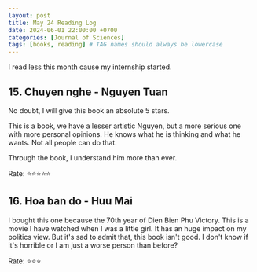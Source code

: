 ```yaml
---
layout: post
title: May 24 Reading Log
date: 2024-06-01 22:00:00 +0700
categories: [Journal of Sciences]
tags: [books, reading] # TAG names should always be lowercase
---
```


I read less this month cause my internship started.

## 15. Chuyen nghe - Nguyen Tuan

No doubt, I will give this book an absolute 5 stars.

This is a book, we have a lesser artistic Nguyen, but a more serious one with more personal opinions. He knows what he is thinking and what he wants. Not all people can do that.

Through the book, I understand him more than ever.

Rate: :star::star::star::star::star:

## 16. Hoa ban do - Huu Mai

I bought this one because the 70th year of Dien Bien Phu Victory. This is a movie I have watched when I was a little girl. It has an huge impact on my politics view. But it's sad to admit that, this book isn't good. I don't know if it's horrible or I am just a worse person than before? 

Rate: :star::star::star:

